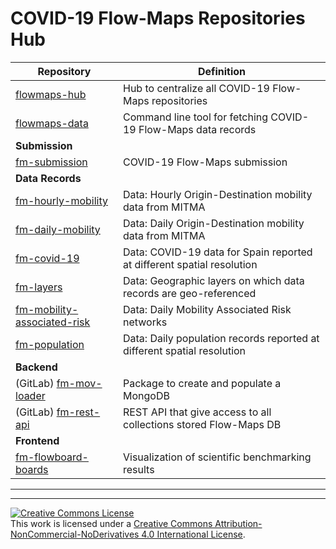 # COVID-19 Flow-Maps Repositories Hub

| **Repository**                                                                     | **Definition**                                                            |
| ---------------------------------------------------------------------------------- | ------------------------------------------------------------------------- |
| [flowmaps-hub][flowmaps-hub-link]                                                  | Hub to centralize all COVID-19 Flow-Maps repositories                     |
| [flowmaps-data][flowmaps-data-link]                                                | Command line tool for fetching COVID-19 Flow-Maps data records            |
| **Submission**                                                                     |                                                                           |
| [fm-submission][fm-submission-link]                                                | COVID-19 Flow-Maps submission 
| **Data Records**                                                                   |
| [fm-hourly-mobility][fm-hourly-mobility-link]                                      | Data: Hourly Origin-Destination mobility data from MITMA                        |
| [fm-daily-mobility][fm-daily-mobility-link]                                        | Data: Daily Origin-Destination mobility data from MITMA                         |
| [fm-covid-19][fm-covid-19-link]                                                    | Data: COVID-19 data for Spain reported at different spatial resolution          |
| [fm-layers][fm-layers-link]                                                        | Data: Geographic layers on which data records are geo-referenced                |
| [fm-mobility-associated-risk][fm-mobility-associated-risk-link]                    | Data: Daily Mobility Associated Risk networks                                   |
| [fm-population][fm-population-link]                                                | Data: Daily population records reported at different spatial resolution         |
| **Backend**                                                                        |
| (GitLab) [fm-mov-loader][fm-mov-loader-link]                                       | Package to create and populate a MongoDB                                  |
| (GitLab) [fm-rest-api][fm-rest-api-link]                                           | REST API that give access to all collections stored Flow-Maps DB          |
| **Frontend**                                                                       |
| [fm-flowboard-boards][fm-flowboard-web-link]                                       | Visualization of scientific benchmarking results                          |


---
---

<a rel="license" href="http://creativecommons.org/licenses/by-nc-nd/4.0/"><img alt="Creative Commons License" style="border-width:0" src="https://i.creativecommons.org/l/by-nc-nd/4.0/88x31.png" /></a><br />This work is licensed under a <a rel="license" href="http://creativecommons.org/licenses/by-nc-nd/4.0/">Creative Commons Attribution-NonCommercial-NoDerivatives 4.0 International License</a>.

[flowmaps-hub-link]:                        https://github.com/bsc-flowmaps
[flowmaps-data-link]:                       https://github.com/bsc-flowmaps/flowmaps-data

[fm-submission-link]:                       https://github.com/bsc-flowmaps/fm-scidata-repo

[fm-hourly-mobility-link]:                  https://github.com/bsc-flowmaps/fm-hourly-mobility
[fm-daily-mobility-link]:                   https://github.com/bsc-flowmaps/fm-daily-mobility
[fm-covid-19-link]:                         https://github.com/bsc-flowmaps/fm-covid-19
[fm-layers-link]:                           https://github.com/bsc-flowmaps/fm-layers
[fm-mobility-associated-risk-link]:         https://github.com/bsc-flowmaps/fm-mobility-associated-risk
[fm-population-link]:                       https://github.com/bsc-flowmaps/fm-population

[fm-mov-loader-link]:                       https://gitlab.bsc.es/flowmaps/mov_loader
[fm-rest-api-link]:                         https://gitlab.bsc.es/flowmaps/flowmaps-rest-api

[fm-flowboard-web-link]:                    https://flowmaps.life.bsc.es/flowboard/
